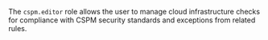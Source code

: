 The `cspm.editor` role allows the user to manage cloud infrastructure checks for compliance with CSPM security standards and exceptions from related rules.

